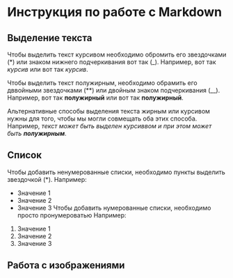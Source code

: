 # Инструкция по работе с Markdown
## Выделение текста
Чтобы выделить текст курсивом необходимо обромить его звездочками (*) или знаком нижнего подчеркивания вот так (_). Например, вот так *курсив* или вот так _курсив_.

Чтобы выделить текст полужирным, необходимо обрамить его дввойными звездочками (**) или двойным знаком подчеркивания (__). Например, вот так **полужирный** или вот так __полужирный__.

Альтернативные способы выделения текста жирным или курсивом нужны для того, чтобы мы могли совмещать оба этих способа. Например, _текст может быть выделен курсиввом и при этом может быть **полужирным**_.
## Список
Чтобы добавить ненумерованные списки, необходимо пункты выделить звездочкой (*).
Например:
* Значение 1
* Значение 2
* Значение 3
Чтобы добавить нумерованные списки, необходимо просто пронумероватью
Например:
1. Значение 1
2. Значение 2
3. Значение 3
## Работа с изображениями
